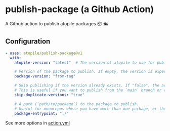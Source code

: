 # publish-package (a Github Action)

A Github action to publish atopile packages 📦 🛳️

## Configuration

```yaml
- uses: atopile/publish-package@v1
  with:
    atopile-version: "latest"  # The version of atopile to use for publishing.

    # Version of the package to publish. If empty, the version is expected in the ato.yaml file.
    package-version: "from-tag"

    # Skip publishing if the version already exists. If "false", the action will fail if the version already exists.
    # This is useful if you want to publish from the `main` branch or whenever the `package.version` is bumped.
    skip-duplicate-versions: "true"

    # A path (`path/to/package`) to the package to publish.
    # Useful for monorepos where you have more than one package, or the atopile project isn't the root of the repo.
    package-entrypoint: "./"
```

See more options in [action.yml](action.yml)
